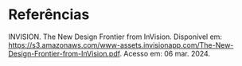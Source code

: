 # Referências

INVISION. The New Design Frontier from InVision. Disponível em: https://s3.amazonaws.com/www-assets.invisionapp.com/The-New-Design-Frontier-from-InVision.pdf. Acesso em: 06 mar. 2024.

